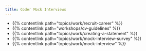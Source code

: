 ```yaml
---
title: Coder Mock Interviews
---
```


- {{% contentlink path="topics/work/recruit-career" %}}
- {{% contentlink path="workshops/cv-guidelines" %}}
- {{% contentlink path="topics/work/creating-a-statement" %}}
- {{% contentlink path="topics/work/mock-interview-survey" %}}
- {{% contentlink path="topics/work/mock-interview" %}}
